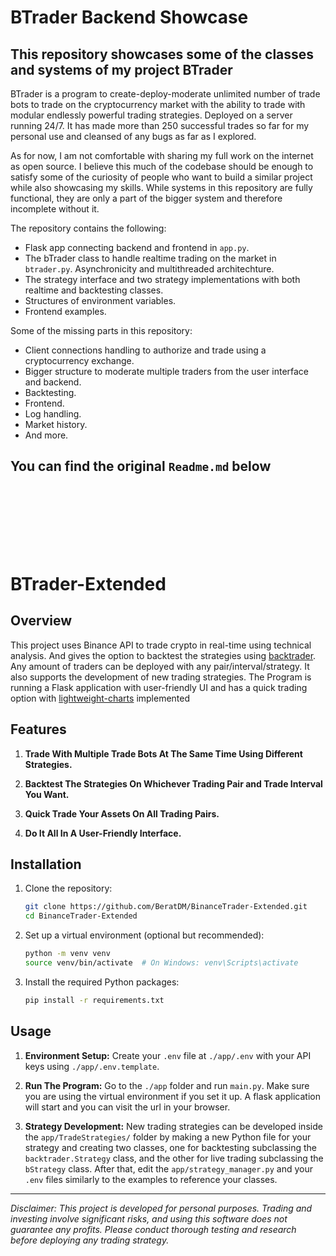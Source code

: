# BTrader Backend Showcase

## This repository showcases some of the classes and systems of my project BTrader

BTrader is a program to create-deploy-moderate unlimited number of trade bots to trade on the cryptocurrency market with the ability to trade with modular endlessly powerful trading strategies. Deployed on a server running 24/7. It has made more than 250 successful trades so far for my personal use and cleansed of any bugs as far as I explored.

As for now, I am not comfortable with sharing my full work on the internet as open source. I believe this much of the codebase should be enough to satisfy some of the curiosity of people who want to build a similar project while also showcasing my skills.
While systems in this repository are fully functional, they are only a part of the bigger system and therefore incomplete without it.

The repository contains the following:

- Flask app connecting backend and frontend in `app.py`.
- The bTrader class to handle realtime trading on the market in `btrader.py`. Asynchronicity and multithreaded architechture.  
- The strategy interface and two strategy implementations with both realtime and backtesting classes.
- Structures of environment variables.
- Frontend examples.

Some of the missing parts in this repository:

- Client connections handling to authorize and trade using a cryptocurrency exchange.
- Bigger structure to moderate multiple traders from the user interface and backend.
- Backtesting.
- Frontend.
- Log handling.
- Market history.
- And more.

## You can find the original `Readme.md` below

<br />
<br />
<br />
<br />
<br />
<br />

# BTrader-Extended

## Overview

This project uses Binance API to trade crypto in real-time using technical analysis. And gives the option to backtest the strategies using [backtrader](https://github.com/mementum/backtrader). Any amount of traders can be deployed with any pair/interval/strategy. It also supports the development of new trading strategies.
The Program is running a Flask application with user-friendly UI and has a quick trading option with [lightweight-charts](https://www.tradingview.com/lightweight-charts/) implemented

## Features

1. **Trade With Multiple Trade Bots At The Same Time Using Different Strategies.**

2. **Backtest The Strategies On Whichever Trading Pair and Trade Interval You Want.**

3. **Quick Trade Your Assets On All Trading Pairs.**

4. **Do It All In A User-Friendly Interface.**

## Installation

1. Clone the repository:

   ```bash
   git clone https://github.com/BeratDM/BinanceTrader-Extended.git
   cd BinanceTrader-Extended
   ```

2. Set up a virtual environment (optional but recommended):

   ```bash
   python -m venv venv
   source venv/bin/activate  # On Windows: venv\Scripts\activate
   ```

3. Install the required Python packages:

   ```bash
   pip install -r requirements.txt
   ```

## Usage

1. **Environment Setup:** Create your `.env` file at `./app/.env` with your API keys using `./app/.env.template`.

2. **Run The Program:** Go to the `./app` folder and run `main.py`. Make sure you are using the virtual environment if you set it up. A flask application will start and you can visit the url in your browser.

3. **Strategy Development:** New trading strategies can be developed inside the `app/TradeStrategies/` folder by making a new Python file for your strategy and creating two classes, one for backtesting subclassing the `backtrader.Strategy` class, and the other for live trading subclassing the `bStrategy` class. After that, edit the `app/strategy_manager.py` and your `.env` files similarly to the examples to reference your classes.

---

*Disclaimer: This project is developed for personal purposes. Trading and investing involve significant risks, and using this software does not guarantee any profits. Please conduct thorough testing and research before deploying any trading strategy.*
